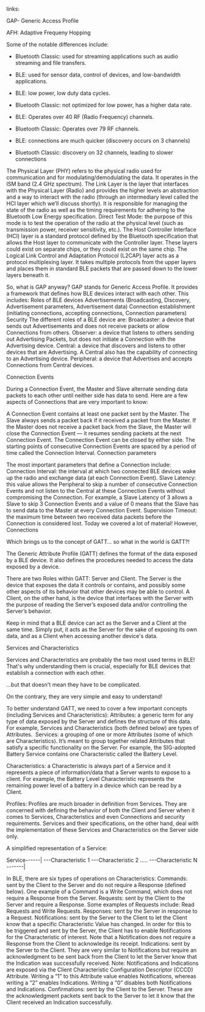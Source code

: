 links:

GAP-  Generic Access Profile


AFH: Adaptive Frequeny Hopping

Some of the notable differences include:
- Bluetooth Classic: used for streaming applications such as audio streaming and file transfers.
- BLE: used for sensor data, control of devices, and low-bandwidth applications.

- BLE: low power, low duty data cycles.
- Bluetooth Classic: not optimized for low power, has a higher data rate.

- BLE: Operates over 40 RF (Radio Frequency) channels.
- Bluetooth Classic: Operates over 79 RF channels.

- BLE: connections are much quicker (discovery occurs on 3 channels)
- Bluetooth Classic: discovery on 32 channels, leading to slower connections 

The Physical Layer (PHY) refers to the physical radio used for communication and for modulating/demodulating the data. It operates in the ISM band (2.4 GHz spectrum).
The Link Layer is the layer that interfaces with the Physical Layer (Radio) and provides the higher levels an abstraction and a way to interact with the radio (through an intermediary level called the HCI layer which we’ll discuss shortly). It is responsible for managing the state of the radio as well as the timing requirements for adhering to the Bluetooth Low Energy specification.
Direct Test Mode: the purpose of this mode is to test the operation of the radio at the physical level (such as transmission power, receiver sensitivity, etc.).
The Host Controller Interface (HCI) layer is a standard protocol defined by the Bluetooth specification that allows the Host layer to communicate with the Controller layer. These layers could exist on separate chips, or they could exist on the same chip.
The Logical Link Control and Adaptation Protocol (L2CAP) layer acts as a protocol multiplexing layer. It takes multiple protocols from the upper layers and places them in standard BLE packets that are passed down to the lower layers beneath it.



So, what is GAP anyway?
GAP stands for Generic Access Profile. It provides a framework that defines how BLE devices interact with each other. This includes:
Roles of BLE devices
Advertisements (Broadcasting, Discovery, Advertisement parameters, Advertisement data)
Connection establishment (initiating connections, accepting connections, Connection parameters)
Security
The different roles of a BLE device are:
Broadcaster: a device that sends out Advertisements and does not receive packets or allow Connections from others.
Observer: a device that listens to others sending out Advertising Packets, but does not initiate a Connection with the Advertising device.
Central: a device that discovers and listens to other devices that are Advertising. A Central also has the capability of connecting to an Advertising device.
Peripheral: a device that Advertises and accepts Connections from Central devices.


Connection Events

During a Connection Event, the Master and Slave alternate sending data packets to each other until neither side has data to send. Here are a few aspects of Connections that are very important  to know:

A Connection Event contains at least one packet sent by the Master. 
The Slave always sends a packet back if it received a packet from the Master. 
If the Master does not receive a packet back from the Slave, the Master will close the Connection Event — it resumes sending packets at the next Connection Event.
The Connection Event can be closed by either side. 
The starting points of consecutive Connection Events are spaced by a period of time called the Connection Interval.
Connection parameters

The most important parameters that define a Connection include:
Connection Interval: the interval at which two connected BLE devices wake up the radio and exchange data (at each Connection Event). 
Slave Latency: this value allows the Peripheral to skip a number of consecutive Connection Events and not listen to the Central at these Connection Events without compromising the Connection. For example, a Slave Latency of 3 allows a Slave to skip 3 Connection Events and a value of 0 means that the Slave has to send data to the Master at every Connection Event. 
Supervision Timeout: the maximum time between two received data packets before the Connection is considered lost. 
Today we covered a lot of material! However, Connections 

Which brings us to the concept of GATT... so what in the world is GATT?!

The Generic Attribute Profile (GATT) defines the format of the data exposed by a BLE device. It also defines the procedures needed to access the data exposed by a device.

There are two Roles within GATT: Server and Client. The Server is the device that exposes the data it controls or contains, and possibly some other aspects of its behavior that other devices may be able to control. A Client, on the other hand, is the device that interfaces with the Server with the purpose of reading the Server’s exposed data and/or controlling the Server’s behavior.

Keep in mind that a BLE device can act as the Server and a Client at the same time. Simply put, it acts as the Server for the sake of exposing its own data, and as a Client when accessing another device's data.

Services and Characteristics

Services and Characteristics are probably the two most used terms in BLE! That's why understanding them is crucial, especially for BLE devices that establish a connection with each other.

...but that doesn't mean they have to be complicated.

On the contrary, they are very simple and easy to understand!

To better understand GATT, we need to cover a few important concepts (including Services and Characteristics):
Attributes: a generic term for any type of data exposed by the Server and defines the structure of this data. For example, Services and Characteristics (both defined below) are types of Attributes.
​
Services: a grouping of one or more Attributes (some of which are Characteristics). It’s meant to group together related Attributes that satisfy a specific functionality on the Server. For example, the SIG-adopted Battery Service contains one Characteristic called the Battery Level.
 
Characteristics: a Characteristic is always part of a Service and it represents a piece of information/data that a Server wants to expose to a client. For example, the Battery Level Characteristic represents the remaining power level of a battery in a device which can be read by a Client.
 
Profiles: Profiles are much broader in definition from Services. They are concerned with defining the behavior of both the Client and Server when it comes to Services, Characteristics and even Connections and security requirements. Services and their specifications, on the other hand, deal with the implementation of these Services and Characteristics on the Server side only.

A simplified representation of a Service:

Service------|
          ---Characteristic 1
          ---Characteristic 2
          .....
          ---Characteristic N
           -------|
           
In BLE, there are six types of operations on Characteristics:
Commands: sent by the Client to the Server and do not require a Response (defined below). One example of a Command is a Write Command, which does not require a Response from the Server.
Requests: sent by the Client to the Server and require a Response. Some examples of Requests include: Read Requests and Write Requests.
Responses: sent by the Server in response to a Request.
Notifications: sent by the Server to the Client to let the Client know that a specific Characteristic Value has changed. In order for this to be triggered and sent by the Server, the Client has to enable Notifications for the Characteristic of interest. Note that a Notification does not require a Response from the Client to acknowledge its receipt.
Indications: sent by the Server to the Client. They are very similar to Notifications but require an acknowledgment to be sent back from the Client to let the Server know that the Indication was successfully received.
Note: Notifications and Indications are exposed via the Client Characteristic Configuration Descriptor (CCCD) Attribute. Writing a “1” to this Attribute value enables Notifications, whereas writing a “2” enables Indications. Writing a “0” disables both Notifications and Indications.
Confirmations: sent by the Client to the Server. These are the acknowledgment packets sent back to the Server to let it know that the Client received an Indication successfully.
